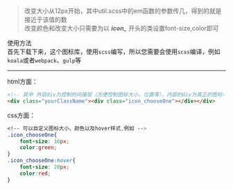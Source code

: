 > 改变大小从12px开始，其中util.scss中的em函数的参数传几，得到的就是接近于该值的数  
> 改变颜色和改变大小只需要为以 ***icon_*** 开头的类设置font-size,color即可  

使用方法  
首先下载下来，这个图标库，使用```scss```编写，所以您需要会使用```scss```编译，例如```koala```或者```webpack```、```gulp```等  

----

html方面：  
```html
<!-- 其中 外层div为控制的间接层（方便控制图标大小，位置等），内部的div为真正的图标-->
<div class="yourClassName"><div class="icon_chooseOne"></div></div>
```


css方面：
```css
<!-- 可以自定义图标大小、颜色以及hover样式,例如 -->
.icon_chooseOne{
    font-size: 16px;
    color:green;
}
.icon_chooseOne:hover{
    font-size: 20px;
    color:red;
}
```

